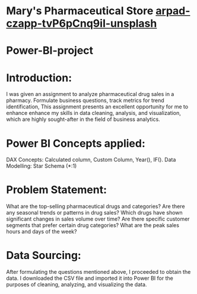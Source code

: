 # Mary's Pharmaceutical Store [arpad-czapp-tvP6pCnq9iI-unsplash](https://github.com/Lydia-data/Power-BI-project/assets/135886418/8078be14-0e87-4708-ba6d-65dcd81ff2a2)
# Power-BI-project
# Introduction:
I was given an assignment to analyze pharmaceutical drug sales in a pharmacy. Formulate business questions, track metrics for trend identification, This assignment presents an excellent opportunity for me to enhance enhance my skills in data cleaning, analysis, and visualization, which are highly sought-after in the field of business analytics.

# Power BI Concepts applied:
DAX Concepts: Calculated column, Custom Column, Year(), IF().
Data Modelling: Star Schema (*:1)

# Problem Statement:
What are the top-selling pharmaceutical drugs and categories? Are there any seasonal trends or patterns in drug sales? Which drugs have shown significant changes in sales volume over time? Are there specific customer segments that prefer certain drug categories? What are the peak sales hours and days of the week?

# Data Sourcing:
After formulating the questions mentioned above, I proceeded to obtain the data. I downloaded the CSV file and imported it into Power BI for the purposes of cleaning, analyzing, and visualizing the data.
